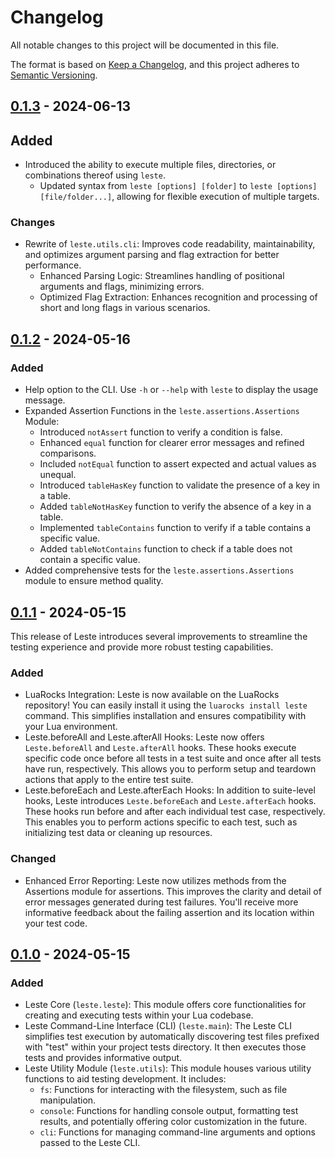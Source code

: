 # Changelog

All notable changes to this project will be documented in this file.

The format is based on [Keep a Changelog](https://keepachangelog.com/en/1.1.0/), and this project adheres to [Semantic Versioning](https://semver.org/spec/v2.0.0.html).

## [0.1.3] - 2024-06-13

## Added

- Introduced the ability to execute multiple files, directories, or combinations thereof using `leste`.
  - Updated syntax from `leste [options] [folder]` to `leste [options] [file/folder...]`, allowing for flexible execution of multiple targets.

### Changes

- Rewrite of `leste.utils.cli`: Improves code readability, maintainability, and optimizes argument parsing and flag extraction for better performance.
  - Enhanced Parsing Logic: Streamlines handling of positional arguments and flags, minimizing errors.
  - Optimized Flag Extraction: Enhances recognition and processing of short and long flags in various scenarios.

[0.1.3]: https://github.com/AdaiasMagdiel/Leste/compare/v0.1.2...v0.1.3

## [0.1.2] - 2024-05-16

### Added

- Help option to the CLI. Use `-h` or `--help` with `leste` to display the usage message.
- Expanded Assertion Functions in the `leste.assertions.Assertions` Module:
    - Introduced `notAssert` function to verify a condition is false.
    - Enhanced `equal` function for clearer error messages and refined comparisons.
    - Included `notEqual` function to assert expected and actual values as unequal.
    - Introduced `tableHasKey` function to validate the presence of a key in a table.
    - Added `tableNotHasKey` function to verify the absence of a key in a table.
    - Implemented `tableContains` function to verify if a table contains a specific value.
    - Added `tableNotContains` function to check if a table does not contain a specific value.
- Added comprehensive tests for the `leste.assertions.Assertions` module to ensure method quality.

[0.1.2]: https://github.com/AdaiasMagdiel/Leste/compare/v0.1.1...v0.1.2

## [0.1.1] - 2024-05-15

This release of Leste introduces several improvements to streamline the testing experience and provide more robust testing capabilities.

### Added

- LuaRocks Integration: Leste is now available on the LuaRocks repository! You can easily install it using the `luarocks install leste` command. This simplifies installation and ensures compatibility with your Lua environment.
- Leste.beforeAll and Leste.afterAll Hooks: Leste now offers `Leste.beforeAll` and `Leste.afterAll` hooks. These hooks execute specific code once before all tests in a test suite and once after all tests have run, respectively. This allows you to perform setup and teardown actions that apply to the entire test suite.
- Leste.beforeEach and Leste.afterEach Hooks: In addition to suite-level hooks, Leste introduces `Leste.beforeEach` and `Leste.afterEach` hooks. These hooks run before and after each individual test case, respectively. This enables you to perform actions specific to each test, such as initializing test data or cleaning up resources.

### Changed

- Enhanced Error Reporting: Leste now utilizes methods from the Assertions module for assertions. This improves the clarity and detail of error messages generated during test failures. You'll receive more informative feedback about the failing assertion and its location within your test code.

[0.1.1]: https://github.com/AdaiasMagdiel/Leste/compare/v0.1.0...v0.1.1

## [0.1.0] - 2024-05-15

### Added

- Leste Core (`leste.leste`): This module offers core functionalities for creating and executing tests within your Lua codebase. 
- Leste Command-Line Interface (CLI) (`leste.main`): The Leste CLI simplifies test execution by automatically discovering test files prefixed with "test" within your project tests directory. It then executes those tests and provides informative output.
- Leste Utility Module (`leste.utils`): This module houses various utility functions to aid testing development. It includes:
    - `fs`: Functions for interacting with the filesystem, such as file manipulation.
    - `console`: Functions for handling console output, formatting test results, and potentially offering color customization in the future.
    - `cli`: Functions for managing command-line arguments and options passed to the Leste CLI.

[0.1.0]: https://github.com/AdaiasMagdiel/Leste/releases/tag/v0.1.0
